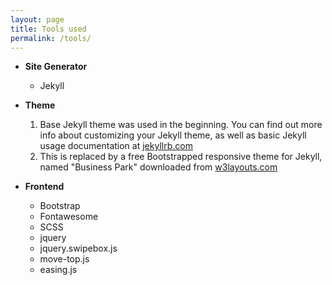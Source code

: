 ```yaml
---
layout: page
title: Tools used
permalink: /tools/
---
```


* **Site Generator**
	* Jekyll

* **Theme**
  1. Base Jekyll theme was used in the beginning. You can find out more info about customizing your Jekyll theme, as well as basic Jekyll usage documentation at [jekyllrb.com](http://jekyllrb.com/)
  2. This is replaced by a free Bootstrapped responsive theme for Jekyll, named "Business Park" downloaded from [w3layouts.com](https://w3layouts.com/business-park-corporate-category-flat-bootstrap-responsive-web-template/)

* **Frontend**
	* Bootstrap
	* Fontawesome
	* SCSS
	* jquery
	* jquery.swipebox.js
	* move-top.js
	* easing.js